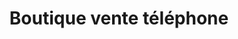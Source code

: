 ---
title: "Boutique vente téléphone"
url: /bamako/boutique-vente-telephone-feu/
shop: téléphone portable
---